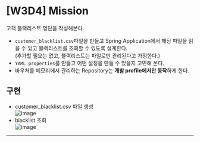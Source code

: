 # [W3D4] Mission

고객 블랙리스트 명단을 작성해본다.

- `customer_blacklist.csv`파일을 만들고 Spring Application에서 해당 파일을 읽을 수 있고 블랙리스트를 조회할 수 있도록 설계한다.  
  (추가할 필요는 없고, 블랙리스트는 파일로만 관리된다고 가정한다.)
- `YAML properties`를 만들고 어떤 설정을 만들 수 있을지 고민해 본다.
- 바우처를 메모리에서 관리하는 Repository는 **개발 profile에서만 동작**하게 한다.
  <br/>

## 구현

- customer_blacklist.csv 파일 생성  
  ![image](https://user-images.githubusercontent.com/60170616/132816062-8036187c-a681-4f47-bda1-fbd8ee232b24.png)
- blacklist 조회  
  ![image](https://user-images.githubusercontent.com/60170616/132816372-dfdcccde-3b89-4512-a1b7-edb2d86e6952.png)

___